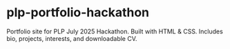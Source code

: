 # plp-portfolio-hackathon
Portfolio site for PLP July 2025 Hackathon. Built with HTML &amp; CSS. Includes bio, projects, interests, and downloadable CV.
